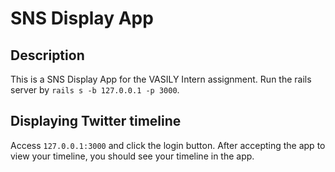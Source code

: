 # SNS Display App
## Description
This is a SNS Display App for the VASILY Intern assignment.
Run the rails server by `rails s -b 127.0.0.1 -p 3000`.
## Displaying Twitter timeline
Access `127.0.0.1:3000` and click the login button.
After accepting the app to view your timeline, you should see your timeline in the app.
